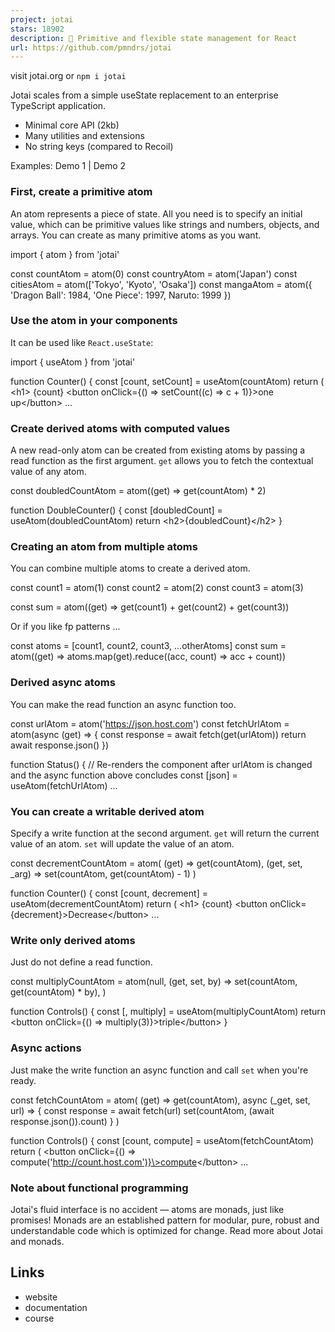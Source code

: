 ```yaml
---
project: jotai
stars: 18902
description: 👻 Primitive and flexible state management for React
url: https://github.com/pmndrs/jotai
---
```


  

  

visit jotai.org or `npm i jotai`

Jotai scales from a simple useState replacement to an enterprise TypeScript application.

-   Minimal core API (2kb)
-   Many utilities and extensions
-   No string keys (compared to Recoil)

Examples: Demo 1 | Demo 2

### First, create a primitive atom

An atom represents a piece of state. All you need is to specify an initial value, which can be primitive values like strings and numbers, objects, and arrays. You can create as many primitive atoms as you want.

import { atom } from 'jotai'

const countAtom \= atom(0)
const countryAtom \= atom('Japan')
const citiesAtom \= atom(\['Tokyo', 'Kyoto', 'Osaka'\])
const mangaAtom \= atom({ 'Dragon Ball': 1984, 'One Piece': 1997, Naruto: 1999 })

### Use the atom in your components

It can be used like `React.useState`:

import { useAtom } from 'jotai'

function Counter() {
  const \[count, setCount\] \= useAtom(countAtom)
  return (
    <h1\>
      {count}
      <button onClick\={() \=> setCount((c) \=> c + 1)}\>one up</button\>
      ...

### Create derived atoms with computed values

A new read-only atom can be created from existing atoms by passing a read function as the first argument. `get` allows you to fetch the contextual value of any atom.

const doubledCountAtom \= atom((get) \=> get(countAtom) \* 2)

function DoubleCounter() {
  const \[doubledCount\] \= useAtom(doubledCountAtom)
  return <h2\>{doubledCount}</h2\>
}

### Creating an atom from multiple atoms

You can combine multiple atoms to create a derived atom.

const count1 \= atom(1)
const count2 \= atom(2)
const count3 \= atom(3)

const sum \= atom((get) \=> get(count1) + get(count2) + get(count3))

Or if you like fp patterns ...

const atoms \= \[count1, count2, count3, ...otherAtoms\]
const sum \= atom((get) \=> atoms.map(get).reduce((acc, count) \=> acc + count))

### Derived async atoms

You can make the read function an async function too.

const urlAtom \= atom('https://json.host.com')
const fetchUrlAtom \= atom(async (get) \=> {
  const response \= await fetch(get(urlAtom))
  return await response.json()
})

function Status() {
  // Re-renders the component after urlAtom is changed and the async function above concludes
  const \[json\] \= useAtom(fetchUrlAtom)
  ...

### You can create a writable derived atom

Specify a write function at the second argument. `get` will return the current value of an atom. `set` will update the value of an atom.

const decrementCountAtom \= atom(
  (get) \=> get(countAtom),
  (get, set, \_arg) \=> set(countAtom, get(countAtom) \- 1)
)

function Counter() {
  const \[count, decrement\] \= useAtom(decrementCountAtom)
  return (
    <h1\>
      {count}
      <button onClick\={decrement}\>Decrease</button\>
      ...

### Write only derived atoms

Just do not define a read function.

const multiplyCountAtom \= atom(null, (get, set, by) \=>
  set(countAtom, get(countAtom) \* by),
)

function Controls() {
  const \[, multiply\] \= useAtom(multiplyCountAtom)
  return <button onClick\={() \=> multiply(3)}\>triple</button\>
}

### Async actions

Just make the write function an async function and call `set` when you're ready.

const fetchCountAtom \= atom(
  (get) \=> get(countAtom),
  async (\_get, set, url) \=> {
    const response \= await fetch(url)
    set(countAtom, (await response.json()).count)
  }
)

function Controls() {
  const \[count, compute\] \= useAtom(fetchCountAtom)
  return (
    <button onClick\={() \=> compute('http://count.host.com')}\>compute</button\>
    ...

### Note about functional programming

Jotai's fluid interface is no accident — atoms are monads, just like promises! Monads are an established pattern for modular, pure, robust and understandable code which is optimized for change. Read more about Jotai and monads.

Links
-----

-   website
-   documentation
-   course
